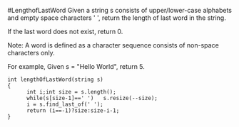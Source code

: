 #LengthofLastWord
Given a string s consists of upper/lower-case alphabets and empty space characters ' ', 
return the length of last word in the string.

If the last word does not exist, return 0.

Note: A word is defined as a character sequence consists of non-space characters only.

For example, 
Given s = "Hello World",
return 5.



```
int lengthOfLastWord(string s)
{
      int i;int size = s.length();
      while(s[size-1]==' ')   s.resize(--size);
      i = s.find_last_of(' ');
      return (i==-1)?size:size-i-1;
}
```
